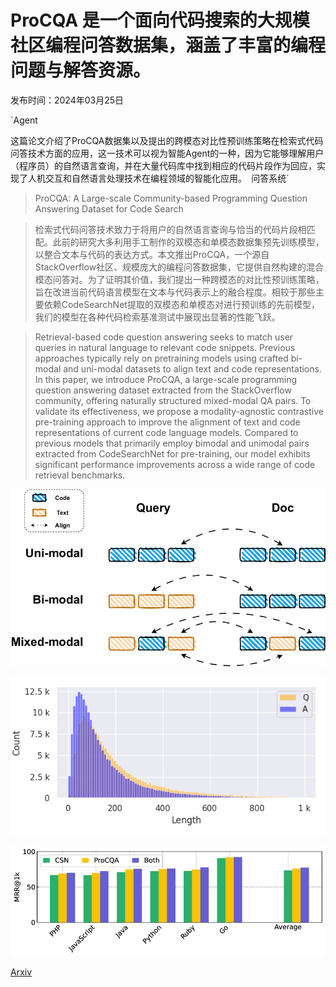 # ProCQA 是一个面向代码搜索的大规模社区编程问答数据集，涵盖了丰富的编程问题与解答资源。

发布时间：2024年03月25日

`Agent

这篇论文介绍了ProCQA数据集以及提出的跨模态对比性预训练策略在检索式代码问答技术方面的应用，这一技术可以视为智能Agent的一种，因为它能够理解用户（程序员）的自然语言查询，并在大量代码库中找到相应的代码片段作为回应，实现了人机交互和自然语言处理技术在编程领域的智能化应用。` `问答系统`

> ProCQA: A Large-scale Community-based Programming Question Answering Dataset for Code Search

> 检索式代码问答技术致力于将用户的自然语言查询与恰当的代码片段相匹配。此前的研究大多利用手工制作的双模态和单模态数据集预先训练模型，以整合文本与代码的表达方式。本文推出ProCQA，一个源自StackOverflow社区、规模庞大的编程问答数据集，它提供自然构建的混合模态问答对。为了证明其价值，我们提出一种跨模态的对比性预训练策略，旨在改进当前代码语言模型在文本与代码表示上的融合程度。相较于那些主要依赖CodeSearchNet提取的双模态和单模态对进行预训练的先前模型，我们的模型在各种代码检索基准测试中展现出显著的性能飞跃。

> Retrieval-based code question answering seeks to match user queries in natural language to relevant code snippets. Previous approaches typically rely on pretraining models using crafted bi-modal and uni-modal datasets to align text and code representations. In this paper, we introduce ProCQA, a large-scale programming question answering dataset extracted from the StackOverflow community, offering naturally structured mixed-modal QA pairs. To validate its effectiveness, we propose a modality-agnostic contrastive pre-training approach to improve the alignment of text and code representations of current code language models. Compared to previous models that primarily employ bimodal and unimodal pairs extracted from CodeSearchNet for pre-training, our model exhibits significant performance improvements across a wide range of code retrieval benchmarks.

![ProCQA 是一个面向代码搜索的大规模社区编程问答数据集，涵盖了丰富的编程问题与解答资源。](../../../paper_images/2403.16702/x1.png)

![ProCQA 是一个面向代码搜索的大规模社区编程问答数据集，涵盖了丰富的编程问题与解答资源。](../../../paper_images/2403.16702/length.png)

![ProCQA 是一个面向代码搜索的大规模社区编程问答数据集，涵盖了丰富的编程问题与解答资源。](../../../paper_images/2403.16702/x2.png)

[Arxiv](https://arxiv.org/abs/2403.16702)